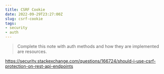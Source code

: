 ```yaml
---
title: CSRF Cookie
date: 2022-09-29T23:27:00Z
slug: csrf-cookie
tags:
- security
- auth
---
```

> Complete this note with auth methods and how they are
> implemented are resources.


https://security.stackexchange.com/questions/166724/should-i-use-csrf-protection-on-rest-api-endpoints

